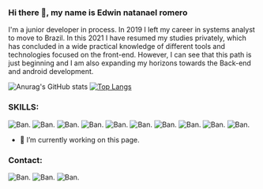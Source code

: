 ### Hi there 👋, my name is Edwin natanael romero
I'm a junior developer in  process. In 2019 I left my career in systems analyst to move to Brazil. In this 2021 I have resumed my studies privately, which has concluded in a wide practical knowledge of different tools and technologies focused on the front-end. However, I can see that this path is just beginning and I am also expanding my horizons towards the Back-end and android development.

![Anurag's GitHub stats](https://github-readme-stats.vercel.app/api?username=edwromero&show_icons=true&theme=radical)
[![Top Langs](https://github-readme-stats.vercel.app/api/top-langs/?username=edwromero&layout=compact&theme=radical)](https://github.com/anuraghazra/github-readme-stats)

### SKILLS: 
  ![Ban](https://img.shields.io/badge/Java-ED8B00?style=for-the-badge&logo=java&logoColor=white).
  ![Ban](https://img.shields.io/badge/C%23-239120?style=for-the-badge&logo=c-sharp&logoColor=white).
  ![Ban](https://img.shields.io/badge/HTML-239120?style=for-the-badge&logo=html5&logoColor=white).
  ![Ban](https://img.shields.io/badge/PHP-777BB4?style=for-the-badge&logo=php&logoColor=white).
  ![Ban](https://img.shields.io/badge/HTML-239120?style=for-the-badge&logo=html5&logoColor=white).
  ![Ban](https://img.shields.io/badge/HTML5-E34F26?style=for-the-badge&logo=html5&logoColor=white).
  ![Ban](https://img.shields.io/badge/CSS3-1572B6?style=for-the-badge&logo=css3&logoColor=white).
  ![Ban](https://img.shields.io/badge/JavaScript-F7DF1E?style=for-the-badge&logo=javascript&logoColor=black).
  ![Ban](https://img.shields.io/badge/Node.js-43853D?style=for-the-badge&logo=node.js&logoColor=white).
  ![Ban](https://img.shields.io/badge/Bootstrap-563D7C?style=for-the-badge&logo=bootstrap&logoColor=white).
  

- 🔭 I’m currently working on this page. 




### Contact:
  ![Ban](https://img.shields.io/badge/LinkedIn-0077B5?style=for-the-badge&logo=linkedin&logoColor=white).
	![Ban](https://img.shields.io/badge/WhatsApp-25D366?style=for-the-badge&logo=whatsapp&logoColor=white).
  ![Ban](https://img.shields.io/badge/WhatsApp-25D366?style=for-the-badge&logo=whatsapp&logoColor=white).
  
